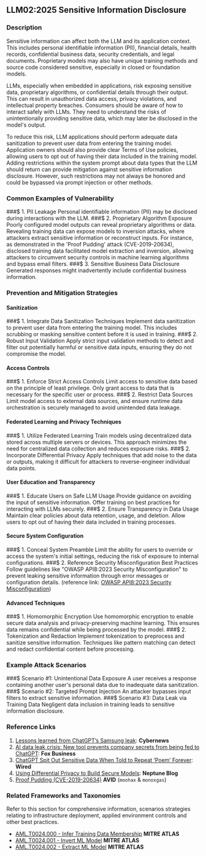 ## LLM02:2025 Sensitive Information Disclosure

### Description

Sensitive information can affect both the LLM and its application context. This includes personal identifiable information (PII), financial details, health records, confidential business data, security credentials, and legal documents. Proprietary models may also have unique training methods and source code considered sensitive, especially in closed or foundation models.

LLMs, especially when embedded in applications, risk exposing sensitive data, proprietary algorithms, or confidential details through their output. This can result in unauthorized data access, privacy violations, and intellectual property breaches. Consumers should be aware of how to interact safely with LLMs. They need to understand the risks of unintentionally providing sensitive data, which may later be disclosed in the model's output.

To reduce this risk, LLM applications should perform adequate data sanitization to prevent user data from entering the training model. Application owners should also provide clear Terms of Use policies, allowing users to opt out of having their data included in the training model. Adding restrictions within the system prompt about data types that the LLM should return can provide mitigation against sensitive information disclosure. However, such restrictions may not always be honored and could be bypassed via prompt injection or other methods.

### Common Examples of Vulnerability

###$ 1. PII Leakage
  Personal identifiable information (PII) may be disclosed during interactions with the LLM.
###$ 2. Proprietary Algorithm Exposure
  Poorly configured model outputs can reveal proprietary algorithms or data. Revealing training data can expose models to inversion attacks, where attackers extract sensitive information or reconstruct inputs. For instance, as demonstrated in the 'Proof Pudding' attack (CVE-2019-20634), disclosed training data facilitated model extraction and inversion, allowing attackers to circumvent security controls in machine learning algorithms and bypass email filters.
###$ 3. Sensitive Business Data Disclosure
  Generated responses might inadvertently include confidential business information.

### Prevention and Mitigation Strategies

#### Sanitization

###$ 1. Integrate Data Sanitization Techniques
  Implement data sanitization to prevent user data from entering the training model. This includes scrubbing or masking sensitive content before it is used in training.
###$ 2. Robust Input Validation
  Apply strict input validation methods to detect and filter out potentially harmful or sensitive data inputs, ensuring they do not compromise the model.

#### Access Controls

###$ 1. Enforce Strict Access Controls
  Limit access to sensitive data based on the principle of least privilege. Only grant access to data that is necessary for the specific user or process.
###$ 2. Restrict Data Sources
  Limit model access to external data sources, and ensure runtime data orchestration is securely managed to avoid unintended data leakage.

#### Federated Learning and Privacy Techniques

###$ 1. Utilize Federated Learning
  Train models using decentralized data stored across multiple servers or devices. This approach minimizes the need for centralized data collection and reduces exposure risks.
###$ 2. Incorporate Differential Privacy
  Apply techniques that add noise to the data or outputs, making it difficult for attackers to reverse-engineer individual data points.

#### User Education and Transparency

###$ 1. Educate Users on Safe LLM Usage
  Provide guidance on avoiding the input of sensitive information. Offer training on best practices for interacting with LLMs securely.
###$ 2. Ensure Transparency in Data Usage
  Maintain clear policies about data retention, usage, and deletion. Allow users to opt out of having their data included in training processes.

#### Secure System Configuration

###$ 1. Conceal System Preamble
  Limit the ability for users to override or access the system's initial settings, reducing the risk of exposure to internal configurations.
###$ 2. Reference Security Misconfiguration Best Practices
  Follow guidelines like "OWASP API8:2023 Security Misconfiguration" to prevent leaking sensitive information through error messages or configuration details.
  (reference link: [OWASP API8:2023 Security Misconfiguration](https://owasp.org/API-Security/editions/2023/en/0xa8-security-misconfiguration/))

#### Advanced Techniques

###$ 1. Homomorphic Encryption
  Use homomorphic encryption to enable secure data analysis and privacy-preserving machine learning. This ensures data remains confidential while being processed by the model.
###$ 2. Tokenization and Redaction
  Implement tokenization to preprocess and sanitize sensitive information. Techniques like pattern matching can detect and redact confidential content before processing.

### Example Attack Scenarios

###$ Scenario #1: Unintentional Data Exposure
  A user receives a response containing another user's personal data due to inadequate data sanitization.
###$ Scenario #2: Targeted Prompt Injection
  An attacker bypasses input filters to extract sensitive information.
###$ Scenario #3: Data Leak via Training Data
  Negligent data inclusion in training leads to sensitive information disclosure.

### Reference Links

1. [Lessons learned from ChatGPT’s Samsung leak](https://cybernews.com/security/chatgpt-samsung-leak-explained-lessons/): **Cybernews**
2. [AI data leak crisis: New tool prevents company secrets from being fed to ChatGPT](https://www.foxbusiness.com/politics/ai-data-leak-crisis-prevent-company-secrets-chatgpt): **Fox Business**
3. [ChatGPT Spit Out Sensitive Data When Told to Repeat ‘Poem’ Forever](https://www.wired.com/story/chatgpt-poem-forever-security-roundup/): **Wired**
4. [Using Differential Privacy to Build Secure Models](https://neptune.ai/blog/using-differential-privacy-to-build-secure-models-tools-methods-best-practices): **Neptune Blog**
5. [Proof Pudding (CVE-2019-20634)](https://avidml.org/database/avid-2023-v009/) **AVID** (`moohax` & `monoxgas`)

### Related Frameworks and Taxonomies

Refer to this section for comprehensive information, scenarios strategies relating to infrastructure deployment, applied environment controls and other best practices.

- [AML.T0024.000 - Infer Training Data Membership](https://atlas.mitre.org/techniques/AML.T0024.000) **MITRE ATLAS**
- [AML.T0024.001 - Invert ML Model](https://atlas.mitre.org/techniques/AML.T0024.001) **MITRE ATLAS**
- [AML.T0024.002 - Extract ML Model](https://atlas.mitre.org/techniques/AML.T0024.002) **MITRE ATLAS**